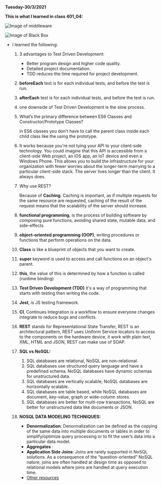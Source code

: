 **Tuesday-30/3/2021**

**This is what I learned in class 401_04:**

![Image of middleware](https://laravelnews.imgix.net/images/scount-featured.jpg?ixlib=php-3.3.0)

![Image of Black Box](https://image.slidesharecdn.com/blackboxtestingorbehavioraltesting-121116004408-phpapp01/95/black-box-testing-or-behavioral-testing-3-638.jpg?cb=1353026710)

* I learned the following:

  1. 3 advantages to Test Driven Development:
      -  Better program design and higher code quality.
      -  Detailed project documentation.
      -  TDD reduces the time required for project development.
  2. **beforeEach** test is for each individual tests, and before the test is run.
  3. **afterEach** test is for each individual tests, and before the test is run.
  4. one downside of Test Driven Development is the slow process.
  5. What’s the primary difference between ES6 Classes and Constructor/Prototype Classes?
      
      in ES6 classes you don't have to call the parent class inside each child class like the using the prototype.

  6. It works because you're not tying your API to your client-side technology. You could imagine that this API is accessible from a client-side Web project, an iOS app, an IoT device and even a Windows Phone. This allows you to build the infrastructure for your organization with fewer worries about the longer-term marrying to a particular client-side stack. The server lives longer than the client. It always does.

  7. Why use REST?
  
      Because of **Caching**. Caching is important, as if multiple requests for the same resource are requested, caching of the result of the request means that the scalability of the server should increase.

  8. **functional programming**,  is the process of building software by composing pure functions, avoiding shared state, mutable data, and side-effects
  9. **object-oriented programming (OOP)**, writing procedures or functions that perform operations on the data.
  10. **Class** is like a blueprint of objects that you want to create.
  11. **super** keyword is used to access and call functions on an object's parent.
  12. **this**, the value of this is determined by how a function is called (runtime binding)
  13. **Test Driven Development (TDD)** it's a way of programming that starts with testing then writing the code.
  14. **Jest**, is JS testing framework.
  15. **CI**, Continues Integration is a workflow to ensure everyone changes integrate to reduce bugs and conflicts.
  16. **REST** stands for Representational State Transfer, REST is an architectural pattern, REST uses Uniform Service locators to access to the components on the hardware device, it work with plain text, XML, HTML and JSON, REST can make use of SOAP.
  17. **SQL vs NoSQL:**

        1. SQL databases are relational, NoSQL are non-relational.
        2. SQL databases use structured query language and have a predefined schema. NoSQL databases have dynamic schemas for unstructured data.
        3. SQL databases are vertically scalable, NoSQL databases are horizontally scalable.
        4. SQL databases are table based, while NoSQL databases are document, key-value, graph or wide-column stores.
        5. SQL databases are better for multi-row transactions, NoSQL are better for unstructured data like documents or JSON.

  18. **NOSQL DATA MODELING TECHNIQUES:**

      - **Denormalization**:
            Denormalization can be defined as the copying of the same data into multiple documents or tables in order to simplify/optimize query processing or to fit the user’s data into a particular data model.
      - **Aggregates** :
      - **Application Side Joins**: Joins are rarely supported in NoSQL solutions. As a consequence of the “question-oriented” NoSQL nature, joins are often handled at design time as opposed to relational models where joins are handled at query execution time.
      - [Other resources](https://highlyscalable.wordpress.com/2012/03/01/nosql-data-modeling-techniques/)
 